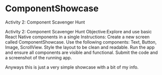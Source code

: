 # ComponentShowcase
Activity 2: Component Scavenger Hunt


Activity 2: Component Scavenger Hunt
Objective:Explore and use basic React Native components in a single
Instructions:
Create a new screen called ComponentShowcase.
Use the following components: Text, Button, Image, ScrollView.
Style the layout to be clean and readable.
Run the app and ensure all components are visible and functional.
Submit the code and a screenshot of the running app.



Anyways this is just a very simple showcase with a bit of my info.
